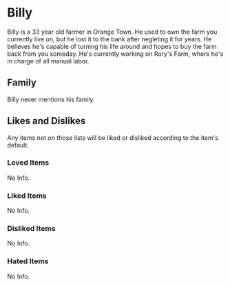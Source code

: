 # Billy

Billy is a 33 year old farmer in Orange Town. He used to own the farm you currently live on, but he lost it to the bank after negleting it for years. He believes he's capable of turning his life around and hopes to buy the farm back from you someday. He's currently working on Rory's Farm, where he's in charge of all manual labor.

## Family

Billy never mentions his family.

## Likes and Dislikes

Any items not on those lists will be liked or disliked according to the item's default.

### Loved Items

No Info.

### Liked Items

No Info.

### Disliked Items

No Info.

### Hated Items

No Info.